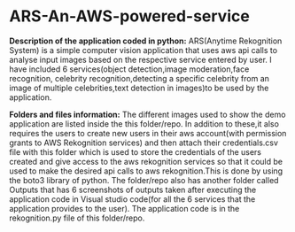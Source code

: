 # ARS-An-AWS-powered-service
**Description of the application coded in python:**
ARS(Anytime Rekognition System) is a simple computer vision application that uses aws api calls to analyse input images based on the respective service entered by user. I have included 6 services(object detection,image moderation,face recognition, celebrity recognition,detecting a specific celebrity from an image of multiple celebrities,text detection in images)to be used by the application. 


**Folders and files information:**
The different images used to show the demo application are listed inside the this folder/repo. In addition to these,it also requires the users to create new users in their aws account(with permission grants to AWS Rekognition services) and then attach their credentials.csv file with this folder which is used to store the credentials of the users created and give access to the aws rekognition services so that it could be used to make the desired api calls to aws rekognition.This is done by using the boto3 library of python. The folder/repo also has another folder called Outputs that has 6 screenshots of outputs taken after executing the application code in Visual studio code(for all the 6 services that the application provides to the user).
The application code is in the rekognition.py file of this folder/repo.
